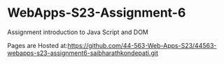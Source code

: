 
# WebApps-S23-Assignment-6
Assignment introduction to Java Script and DOM

Pages are Hosted at:https://github.com/44-563-Web-Apps-S23/44563-webapps-s23-assignment6-saibharathkondepati.git
